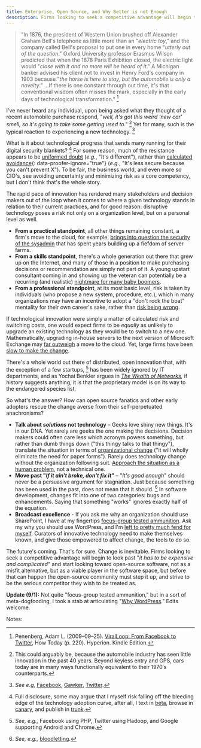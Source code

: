 ```yaml
---
title: Enterprise, Open Source, and Why Better is not Enough
description: Firms looking to seek a competitive advantage will begin to look past "it has to be expensive and complicated" and start looking toward open-source software, not as a misfit alternative, but as a viable player in the software space, but before that can happen the open-source community must strive to be the serious competitor they wish to be treated as.
---
```


> "In 1876, the president of Western Union brushed off Alexander Graham Bell's telephone as little more than an "*electric toy*," and the company called Bell's proposal to put one in every home "*utterly out of the question*." Oxford University professor Erasmus Wilson predicted that when the 1878 Paris Exhibition closed, the electric light would "*close with it and no more will be heard of it*." A Michigan banker advised his client not to invest in Henry Ford's company in 1903 because "*the horse is here to stay, but the automobile is only a novelty*." …If there is one constant through out time, it's that conventional wisdom often misses the mark, especially in the early days of technological transformation." [^1]

I've never heard any individual, upon being asked what they thought of a recent automobile purchase respond, "*well, it's got this weird ‘new car' smell, so it's going to take some getting used to*." [^2] Yet for many, such is the typical reaction to experiencing a new technology. [^3]

What is it about technological progress that sends many running for their digital security blankets? [^4] For some reason, much of the resistance appears to be [uniformed doubt](http://opensource.sys-con.com/node/692407) (*e.g.*, "It's different"), rather than [calculated avoidance](http://www.infoworld.com/article/2652198/security/gartner--seven-cloud-computing-security-risks.html){: data-proofer-ignore="true"} (*e.g.*, "It's less secure because you can't prevent X"). To be fair, the business world, and even more so CIO's, see avoiding uncertainty and minimizing risk as a core competency, but I don't think that's the whole story.

The rapid pace of innovation has rendered many stakeholders and decision makers out of the loop when it comes to where a given technology stands in relation to their current practices, and for good reason: disruptive technology poses a risk not only on a organization level, but on a personal level as well.

* **From a practical standpoint**, all other things remaining constant, a firm's move to the cloud, for example, [brings into question the security of the sysadmin](http://searchnetworking.techtarget.com/news/1381193/IT-job-security-fears-over-cloud-computing-Network-jobs-still-vital) that has spent years building up a fiefdom of server farms.
* **From a skills standpoint**, there's a whole generation out there that grew up on the Internet, and many of those in a position to make purchasing decisions or recommendation are simply not part of it. A young upstart consultant coming in and showing up the veteran can potentially be a recurring (and realistic) [nightmare for many baby boomers](http://www.lexjansen.com/pharmasug/2000/techtech/tt16.pdf).
* **From a professional standpoint**, at its most basic level, risk is taken by individuals (who propose a new system, procedure, etc.), which in many organizations may have an incentive to adopt a "don't rock the boat" mentality for their own career's sake, rather than [risk being wrong](http://en.wikipedia.org/wiki/Betamax).

If technological innovation were simply a matter of calculated risk and switching costs, one would expect firms to be *equally* as unlikely to upgrade an existing technology as they would be to switch to a new one. Mathematically, upgrading in-house servers to the next version of Microsoft Exchange may [far outweigh](http://www.google.com/apps/intl/en/business/messaging_value.html) a move to the cloud. Yet, large firms have been [slow to make the change](http://googleenterprise.blogspot.com/2009/07/paving-road-to-apps-adoption-in-large.html).

There's a whole world out there of distributed, open innovation that, with the exception of a few startups, [^5] has been widely ignored by IT departments, and as Yochai Benkler argues in *[The Wealth of Networks](http://www.amazon.com/Wealth-Networks-Production-Transforms-Markets/dp/0300110561?tag=benbalter07-20),* if history suggests anything, it is that the proprietary model is on its way to the endangered species list.

So what's the answer? How can open source fanatics and other early adopters rescue the change averse from their self-perpetuated anachronisms?

* **Talk about *solutions* not technology** – Geeks love shiny new things. It's in our DNA. Yet rarely are geeks the one making the decisions. Decision makers could often care less which acronym powers something, but rather than dumb things down ("this thingy talks to that thingy"), translate the situation in terms of [organizational change](http://www.mindtools.com/pages/article/newPPM_82.htm) ("it will wholly eliminate the need for paper forms"). Rarely does technology change without the organization following suit. [Approach the situation as a human problem](http://www.amazon.com/Solution-Selling-Creating-Difficult-Markets/dp/0786303158?tag=benbalter07-20), not a technical one.
* **Move past "*If it ain't broke, don't fix it*"** – "*It's good enough*" should never be a persuasive argument for stagnation. Just because something has been used in the past, does not mean that it should. [^6] </em>In software development, changes fit into one of two categories: bugs and enhancements. Saying that something "works" ignores exactly half of the equation.
* **Broadcast excellence** - If you ask me why an organization should use SharePoint, I have at my fingertips [focus-group tested ammunition](http://sharepoint.microsoft.com/en-us/product/benefits/Pages/default.aspx). Ask my why you should use WordPress, and I'm [left to pretty much fend for myself](https://encrypted.google.com/webhp?oei=4HNeTqaVEsb50gGCldE7#sclient=psy&hl=en&newwindow=1&site=webhp&source=hp&q=Why+Wordpress%3F+site%3Awordpress.org&pbx=1&oq=Why+Wordpress%3F+site:wordpress.org&aq=f&aqi=&aql=&gs_sm=e&gs_upl=3748l3748l0l4002l1l1l0l0l0l0l128l128l0.1l1l0&qscrl=1&bav=on.2,or.r_gc.r_pw.&fp=4bf87fb63526ad5b&biw=1123&bih=733). Curators of innovative technology need to make themselves known, and give those empowered to affect change, the tools to do so.

The future's coming. That's for sure. Change is inevitable. Firms looking to seek a competitive advantage will begin to look past "*it has to be expensive and complicated*" and start looking toward open-source software, not as a misfit alternative, but as a viable player in the software space, but before that can happen the open-source community must step it up, and strive to be the serious competitor they wish to be treated as.

**Update (9/1):** Not quite "focus-group tested ammunition," but in a sort of meta-dogfooding, I took a stab at articulating "[Why WordPress](https://ben.balter.com/2011/09/01/why-wordpress/)." Edits welcome.

Notes:

[^1]: Penenberg, Adam L. (2009–09–25). [ViralLoop: From Facebook to Twitter](http://www.amazon.com/Viral-Loop-Facebook-Businesses-Themselves/dp/1401323499?tag=benbalter07-20), How Today (p. 220). Hyperion. Kindle Edition.

[^2]: This could arguably be, because the automobile industry has seen little innovation in the past 40 years. Beyond keyless entry and GPS, cars today are in many ways functionally equivalent to their 1970′s counterparts.

[^3]: *See e.g,* [Facebook](http://www.petitiononline.com/ada4305/petition.html), [Gawker](http://thenextweb.com/media/2011/02/08/whats-wrong-with-gawkers-redesign/), [Twitter](http://www.businessweek.com/magazine/content/10_40/b4197036693152.htm).

[^4]: Full disclosure, some may argue that I myself risk falling off the bleeding edge of the technology adoption curve, after all, I text in [beta](https://developer.apple.com/), browse in [canary](http://tools.google.com/dlpage/chromesxs), and publish in [trunk](http://wordpress.org/download/svn/).

[^5]: *See, e.g.,* Facebook using PHP, Twitter using Hadoop, and Google supporting Android and Chrome.

[^6]: *See, e.g.,* [bloodletting](http://en.wikipedia.org/wiki/Bloodletting).

